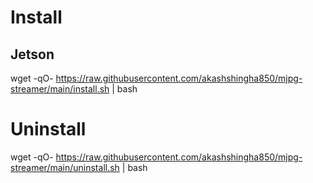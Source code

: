 # Install

## Jetson
wget -qO-  https://raw.githubusercontent.com/akashshingha850/mjpg-streamer/main/install.sh | bash 

# Uninstall

wget -qO-  https://raw.githubusercontent.com/akashshingha850/mjpg-streamer/main/uninstall.sh | bash
